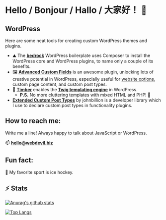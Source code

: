# Hello / Bonjour / Hallo / 大家好！ 👋

## WordPress

Here are some neat tools for creating custom WordPress themes and plugins.

- ⛰️ The **[bedrock](https://roots.io/bedrock)** WordPress boilerplate uses Composer to install the WordPress core and WordPress plugins, to name only a couple of its benefits.
- 🖼️ **[Advanced Custom Fields](https://www.advancedcustomfields.com)** is an awesome plugin, unlocking lots of creative potential in WordPress, especially useful for [website options](https://www.advancedcustomfields.com/resources/options-page/), custom page content, and custom post types.
- 📐 **[Timber](https://www.upstatement.com/timber)** enables the **[Twig templating engine](https://twig.symfony.com/)** in WordPress.
  - **P.S.** No more cluttering templates with mixed HTML and PHP! 🤢
- **[Extended Custom Post Types](https://github.com/johnbillion/extended-cpts)** by johnbillion is a developer library which I use to declare custom post types in functionality plugins.

## How to reach me:

Write me a line! Always happy to talk about JavaScript or WordPress.

📫  **hello@webdevil.biz**

## Fun fact:

🏒 My favorite sport is ice hockey.

## ⚡ Stats
[![Anurag's github stats](https://github-readme-stats.vercel.app/api?username=hdevilbiss&count_private=true)](https://github.com/anuraghazra/github-readme-stats)

[![Top Langs](https://github-readme-stats.vercel.app/api/top-langs/?username=hdevilbiss&count_private=true)](https://github.com/anuraghazra/github-readme-stats)
